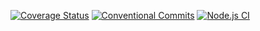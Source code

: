 [![Coverage Status](https://coveralls.io/repos/github/Stacking-Up/data-service/badge.svg?branch=main)](https://coveralls.io/github/Stacking-Up/data-service?branch=main)
[![Conventional Commits](https://img.shields.io/badge/Conventional%20Commits-1.0.0-green.svg)](https://conventionalcommits.org)
[![Node.js CI](https://github.com/Stacking-Up/data-service/actions/workflows/nodejs.yaml/badge.svg)](https://github.com/Stacking-Up/data-service/actions/workflows/nodejs.yaml)